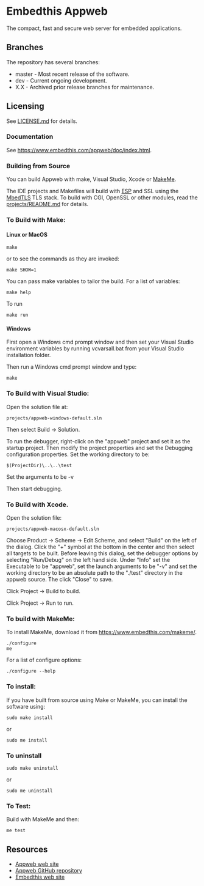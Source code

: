 Embedthis Appweb
===

The compact, fast and secure web server for embedded applications.

Branches
---
The repository has several branches:

* master - Most recent release of the software.
* dev - Current ongoing development.
* X.X - Archived prior release branches for maintenance.

Licensing
---
See [LICENSE.md](LICENSE.md) for details.

### Documentation

  See https://www.embedthis.com/appweb/doc/index.html.

### Building from Source

You can build Appweb with make, Visual Studio, Xcode or [MakeMe](https://www.embedthis.com/makeme/).

The IDE projects and Makefiles will build with [ESP](https://www.embedthis.com/esp/) and SSL using the [MbedTLS](https://github.com/ARMmbed/mbedtls) TLS stack. To build with CGI, OpenSSL or other modules, read the [projects/README.md](projects/README.md) for details.

### To Build with Make:

#### Linux or MacOS

    make

or to see the commands as they are invoked:

    make SHOW=1

You can pass make variables to tailor the build. For a list of variables:

	make help

To run

	make run

#### Windows

First open a Windows cmd prompt window and then set your Visual Studio environment variables by running vcvarsall.bat from your Visual Studio installation folder.

Then run a Windows cmd prompt window and type:

    make

### To Build with Visual Studio:

Open the solution file at:

    projects/appweb-windows-default.sln

Then select Build -> Solution.

To run the debugger, right-click on the "appweb" project and set it as the startup project. Then modify the project properties and set the Debugging configuration properties. Set the working directory to be:

    $(ProjectDir)\..\..\test

Set the arguments to be
    -v

Then start debugging.

### To Build with Xcode.

Open the solution file:

    projects/appweb-macosx-default.sln

Choose Product -> Scheme -> Edit Scheme, and select "Build" on the left of the dialog. Click the "+" symbol at the bottom in the center and then select all targets to be built. Before leaving this dialog, set the debugger options by selecting "Run/Debug" on the left hand side. Under "Info" set the Executable to be "appweb", set the launch arguments to be "-v" and set the working directory to be an absolute path to the "./test" directory in the appweb source. The click "Close" to save.

Click Project -> Build to build.

Click Project -> Run to run.

### To build with MakeMe:

To install MakeMe, download it from https://www.embedthis.com/makeme/.

    ./configure
    me

For a list of configure options:

	./configure --help

### To install:

If you have built from source using Make or MakeMe, you can install the software using:

    sudo make install

or

    sudo me install

### To uninstall

    sudo make uninstall

or

    sudo me uninstall

### To Test:

Build with MakeMe and then:

    me test

Resources
---
  - [Appweb web site](https://www.embedthis.com/)
  - [Appweb GitHub repository](http://github.com/embedthis/appweb)
  - [Embedthis web site](https://www.embedthis.com/)

